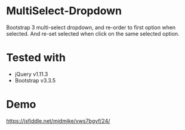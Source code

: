 # MultiSelect-Dropdown
Bootstrap 3 multi-select dropdown, and re-order to first option when selected. And re-set selected when click on the same selected option.

# Tested with 
- jQuery v1.11.3
- Bootstrap v3.3.5

# Demo
https://jsfiddle.net/midmike/vws7bgyf/24/

